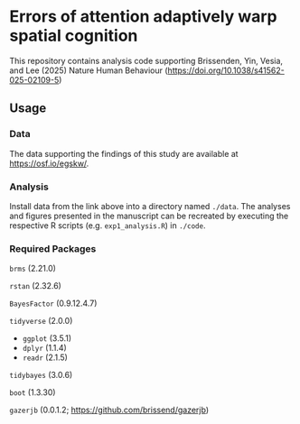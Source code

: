 # Errors of attention adaptively warp spatial cognition
This repository contains analysis code supporting Brissenden, Yin, Vesia, and Lee (2025) Nature Human Behaviour (https://doi.org/10.1038/s41562-025-02109-5)

## Usage ##
### Data ###
The data supporting the findings of this study are available at https://osf.io/egskw/.

### Analysis ###
Install data from the link above into a directory named `./data`. The analyses and figures presented in the manuscript can be recreated by executing the respective R scripts (e.g. `exp1_analysis.R`) in `./code`.

### Required Packages ###
`brms` (2.21.0)  

`rstan` (2.32.6) 

`BayesFactor` (0.9.12.4.7)  

`tidyverse` (2.0.0)  
  - `ggplot` (3.5.1)  
  - `dplyr` (1.1.4)  
  - `readr` (2.1.5)

 
`tidybayes` (3.0.6)   

`boot` (1.3.30)  

`gazerjb` (0.0.1.2; https://github.com/brissend/gazerjb)  



